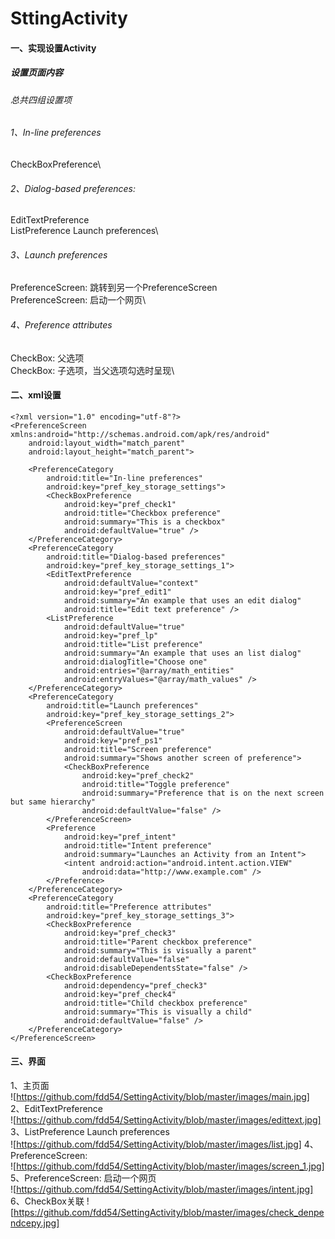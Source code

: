 # SttingActivity
#### 一、实现设置Activity
##### 设置页面内容
###### 总共四组设置项
###### 1、In-line preferences
  CheckBoxPreference\
###### 2、Dialog-based preferences:
  EditTextPreference\
  ListPreference Launch preferences\
###### 3、Launch preferences
  PreferenceScreen: 跳转到另一个PreferenceScreen\
  PreferenceScreen: 启动一个网页\
###### 4、Preference attributes
  CheckBox: 父选项\
  CheckBox: 子选项，当父选项勾选时呈现\
#### 二、xml设置
```
<?xml version="1.0" encoding="utf-8"?>
<PreferenceScreen xmlns:android="http://schemas.android.com/apk/res/android"
    android:layout_width="match_parent"
    android:layout_height="match_parent">

    <PreferenceCategory
        android:title="In-line preferences"
        android:key="pref_key_storage_settings">
        <CheckBoxPreference
            android:key="pref_check1"
            android:title="Checkbox preference"
            android:summary="This is a checkbox"
            android:defaultValue="true" />
    </PreferenceCategory>
    <PreferenceCategory
        android:title="Dialog-based preferences"
        android:key="pref_key_storage_settings_1">
        <EditTextPreference
            android:defaultValue="context"
            android:key="pref_edit1"
            android:summary="An example that uses an edit dialog"
            android:title="Edit text preference" />
        <ListPreference
            android:defaultValue="true"
            android:key="pref_lp"
            android:title="List preference"
            android:summary="An example that uses an list dialog"
            android:dialogTitle="Choose one"
            android:entries="@array/math_entities"
            android:entryValues="@array/math_values" />
    </PreferenceCategory>
    <PreferenceCategory
        android:title="Launch preferences"
        android:key="pref_key_storage_settings_2">
        <PreferenceScreen
            android:defaultValue="true"
            android:key="pref_ps1"
            android:title="Screen preference"
            android:summary="Shows another screen of preference">
            <CheckBoxPreference
                android:key="pref_check2"
                android:title="Toggle preference"
                android:summary="Preference that is on the next screen but same hierarchy"
                android:defaultValue="false" />
        </PreferenceScreen>
        <Preference
            android:key="pref_intent"
            android:title="Intent preference"
            android:summary="Launches an Activity from an Intent">
            <intent android:action="android.intent.action.VIEW"
                android:data="http://www.example.com" />
        </Preference>
    </PreferenceCategory>
    <PreferenceCategory
        android:title="Preference attributes"
        android:key="pref_key_storage_settings_3">
        <CheckBoxPreference
            android:key="pref_check3"
            android:title="Parent checkbox preference"
            android:summary="This is visually a parent"
            android:defaultValue="false"
            android:disableDependentsState="false" />
        <CheckBoxPreference
            android:dependency="pref_check3"
            android:key="pref_check4"
            android:title="Child checkbox preference"
            android:summary="This is visually a child"
            android:defaultValue="false" />
    </PreferenceCategory>
</PreferenceScreen>
```
#### 三、界面
1、主页面\
![https://github.com/fdd54/SettingActivity/blob/master/images/main.jpg]
2、EditTextPreference\
![https://github.com/fdd54/SettingActivity/blob/master/images/edittext.jpg]
3、ListPreference Launch preferences\
![https://github.com/fdd54/SettingActivity/blob/master/images/list.jpg]
4、PreferenceScreen: \
![https://github.com/fdd54/SettingActivity/blob/master/images/screen_1.jpg]
5、PreferenceScreen: 启动一个网页\
![https://github.com/fdd54/SettingActivity/blob/master/images/intent.jpg]
6、CheckBox关联
![https://github.com/fdd54/SettingActivity/blob/master/images/check_denpendcepy.jpg]

